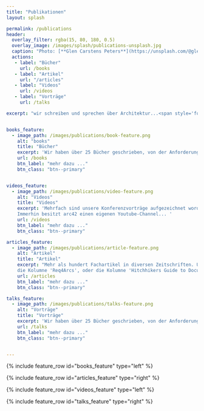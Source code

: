 ```yaml
---
title: "Publikationen"
layout: splash

permalink: /publications
header:
  overlay_filter: rgba(15, 80, 180, 0.5)
  overlay_image: /images/splash/publications-unsplash.jpg
  caption: "Photo: [**Glen Carstens Peters**](https://unsplash.com/@glenncarstenspeters)"
  actions: 
   - label: "Bücher"
     url: /books
   - label: "Artikel"
     url: "/articles"
   - label: "Videos"
     url: /videos  
   - label: "Vorträge"
     url: /talks

excerpt: "wir schreiben und sprechen über Architektur...<span style='font-size:80px;'>&#128521;</span>"


books_feature:
  - image_path: /images/publications/book-feature.png
    alt: "books"
    title: "Bücher"
    excerpt: 'Wir haben über 25 Bücher geschrieben, von der Anforderungsklärung, Business-Analyse, Architektur, Dokumentation, Verhaltensmuster (Knigge) bis zu Patterns.'
    url: /books
    btn_label: "mehr dazu ..."
    btn_class: "btn--primary"


videos_feature:
  - image_path: /images/publications/video-feature.png
    alt: "Videos"
    title: "Videos"
    excerpt: 'Mehrfach sind unsere Konferenzvorträge aufgezeichnet worden, oder wir haben uns selbst als Produzenten versucht... 
    Immerhin besitzt arc42 einen eigenen Youtube-Channel... '
    url: /videos
    btn_label: "mehr dazu ..."
    btn_class: "btn--primary"

articles_feature:
  - image_path: /images/publications/article-feature.png
    alt: "Artikel"
    title: "Artikel"
    excerpt: "Mehr als hundert Fachartikel in diversen Zeitschriften. Unter anderem unsere mehrjährige Kolumne 'Knigge für Softwarearchitektur', 
    die Kolumne 'Req4Arcs', oder die Kolumne 'Hitchhikers Guide to Documentation'. Viele davon sind online verfügbar."
    url: /articles
    btn_label: "mehr dazu ..."
    btn_class: "btn--primary"

talks_feature:
  - image_path: /images/publications/talks-feature.png
    alt: "Vorträge"
    title: "Vorträge"
    excerpt: 'Wir haben über 25 Bücher geschrieben, von der Anforderungsklärung, Business-Analyse, Architektur, Dokumentation, Verhaltensmuster (Knigge) bis zu Patterns'
    url: /talks
    btn_label: "mehr dazu ..."
    btn_class: "btn--primary"


---
```


{% include feature_row id="books_feature" type="left" %}

{% include feature_row id="articles_feature" type="right" %}

{% include feature_row id="videos_feature" type="left" %}

{% include feature_row id="talks_feature" type="right" %}



 